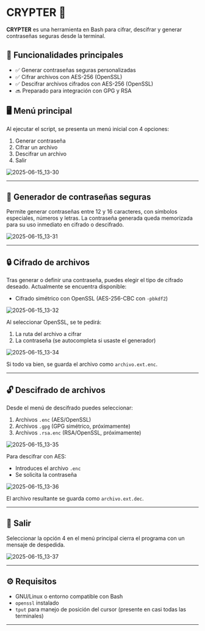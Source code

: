 # CRYPTER 🔐

**CRYPTER** es una herramienta en Bash para cifrar, descifrar y generar contraseñas seguras desde la terminal.

## 🚀 Funcionalidades principales

- ✅ Generar contraseñas seguras personalizadas
- ✅ Cifrar archivos con AES-256 (OpenSSL)
- ✅ Descifrar archivos cifrados con AES-256 (OpenSSL)
- 🔜 Preparado para integración con GPG y RSA

## 🖥️ Menú principal

Al ejecutar el script, se presenta un menú inicial con 4 opciones:

1. Generar contraseña
2. Cifrar un archivo
3. Descifrar un archivo
4. Salir

![2025-06-15_13-30](https://github.com/user-attachments/assets/07ae5310-4c15-4ec4-8a88-3c8151e507b3)

---

## 🔐 Generador de contraseñas seguras

Permite generar contraseñas entre 12 y 16 caracteres, con símbolos especiales, números y letras. La contraseña generada queda memorizada para su uso inmediato en cifrado o descifrado.

![2025-06-15_13-31](https://github.com/user-attachments/assets/949861f0-3cb7-4009-9e47-5f9787cd21ce)

---

## 🔒 Cifrado de archivos

Tras generar o definir una contraseña, puedes elegir el tipo de cifrado deseado. Actualmente se encuentra disponible:

- Cifrado simétrico con OpenSSL (AES-256-CBC con `-pbkdf2`)

![2025-06-15_13-32](https://github.com/user-attachments/assets/0d02d476-c75f-4411-a5dd-2061de328cfe)

Al seleccionar OpenSSL, se te pedirá:

1. La ruta del archivo a cifrar
2. La contraseña (se autocompleta si usaste el generador)

![2025-06-15_13-34](https://github.com/user-attachments/assets/d4c38251-8fff-4f76-9475-30aed3ca2790)

Si todo va bien, se guarda el archivo como `archivo.ext.enc`.

---

## 🔓 Descifrado de archivos

Desde el menú de descifrado puedes seleccionar:

1. Archivos `.enc` (AES/OpenSSL)
2. Archivos `.gpg` (GPG simétrico, próximamente)
3. Archivos `.rsa.enc` (RSA/OpenSSL, próximamente)

![2025-06-15_13-35](https://github.com/user-attachments/assets/d27d1619-6f8c-42bd-b542-2753f4227b44)

Para descifrar con AES:

- Introduces el archivo `.enc`
- Se solicita la contraseña

![2025-06-15_13-36](https://github.com/user-attachments/assets/c68842d6-48c9-462f-a2f0-31f14d8f758f)

El archivo resultante se guarda como `archivo.ext.dec`.

---

## 🚪 Salir

Seleccionar la opción 4 en el menú principal cierra el programa con un mensaje de despedida.

![2025-06-15_13-37](https://github.com/user-attachments/assets/e12a6b72-cf64-4690-92d1-7d42623b72b1)

---

## ⚙️ Requisitos

- GNU/Linux o entorno compatible con Bash
- `openssl` instalado
- `tput` para manejo de posición del cursor (presente en casi todas las terminales)

---
